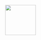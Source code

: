<div id="header" align="center">
  <img src="https://i.giphy.com/media/v1.Y2lkPTc5MGI3NjExbm81OXdkcDhpajQzemd3eG5pOWhwb2E4bnNjeThxdWkxYXljYm1pbCZlcD12MV9pbnRlcm5hbF9naWZfYnlfaWQmY3Q9Zw/rY93u9tQbybks/giphy.gif" width="100"/>
</div>
